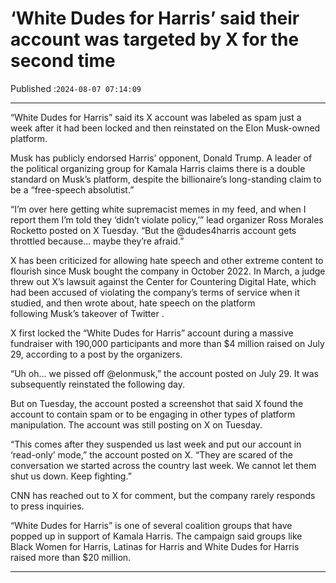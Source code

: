 # ‘White Dudes for Harris’ said their account was targeted by X for the second time

Published :`2024-08-07 07:14:09`

---

“White Dudes for Harris” said its X account was labeled as spam just a week after it had been locked and then reinstated on the Elon Musk-owned platform.

Musk has publicly endorsed Harris’ opponent, Donald Trump. A leader of the political organizing group for Kamala Harris claims there is a double standard on Musk’s platform, despite the billionaire’s long-standing claim to be a “free-speech absolutist.”

“I’m over here getting white supremacist memes in my feed, and when I report them I’m told they ‘didn’t violate policy,’” lead organizer Ross Morales Rocketto posted on X Tuesday. “But the @dudes4harris account gets throttled because… maybe they’re afraid.”

X has been criticized for allowing hate speech and other extreme content to flourish since Musk bought the company in October 2022. In March, a judge threw out X’s lawsuit against the Center for Countering Digital Hate, which had been accused of violating the company’s terms of service when it studied, and then wrote about, hate speech on the platform following Musk’s takeover of Twitter .

X first locked the “White Dudes for Harris” account during a massive fundraiser with 190,000 participants and more than $4 million raised on July 29, according to a post by the organizers.

“Uh oh… we pissed off @elonmusk,” the account posted on July 29. It was subsequently reinstated the following day.

But on Tuesday, the account posted a screenshot that said X found the account to contain spam or to be engaging in other types of platform manipulation. The account was still posting on X on Tuesday.

“This comes after they suspended us last week and put our account in ‘read-only’ mode,” the account posted on X. “They are scared of the conversation we started across the country last week. We cannot let them shut us down. Keep fighting.”

CNN has reached out to X for comment, but the company rarely responds to press inquiries.

“White Dudes for Harris” is one of several coalition groups that have popped up in support of Kamala Harris. The campaign said groups like Black Women for Harris, Latinas for Harris and White Dudes for Harris raised more than $20 million.

---

